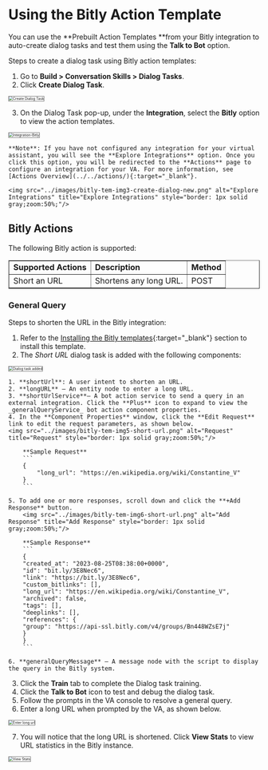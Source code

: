 # **Using the Bitly Action Template**

You can use the **Prebuilt Action Templates **from your Bitly integration to auto-create dialog tasks and test them using the **Talk to Bot** option.

Steps to create a dialog task using Bitly action templates:

1. Go to **Build > Conversation Skills > Dialog Tasks**.
2. Click **Create Dialog Task**.  
<img src="../images/bitly-tem-img1-create-dailog-task.png" alt="Create Dialog Task" title="Create Dialog Task" style="border: 1px solid gray;zoom:50%;"/>

3. On the Dialog Task pop-up, under the **Integration**, select the **Bitly** option to view the action templates.  
<img src="../images/bitly-action-img11-tem-img2.png" alt="Integration-Bitly" title="Integration-Bitly" style="border: 1px solid gray;zoom:50%;"/>  
  
    **Note**: If you have not configured any integration for your virtual assistant, you will see the **Explore Integrations** option. Once you click this option, you will be redirected to the **Actions** page to configure an integration for your VA. For more information, see [Actions Overview](../../actions/){:target="_blank"}.  

    <img src="../images/bitly-tem-img3-create-dialog-new.png" alt="Explore Integrations" title="Explore Integrations" style="border: 1px solid gray;zoom:50%;"/> 


## Bitly Actions 

The following Bitly action is supported:


<table border="1">
  <tr>
   <td><strong>Supported Actions</strong>
   </td>
   <td><strong>Description</strong>
   </td>
   <td><strong>Method</strong>
   </td>
  </tr>
  <tr>
   <td>Short an URL
   </td>
   <td>Shortens any long URL.
   </td>
   <td>POST
   </td>
  </tr>
</table>



### General Query 

Steps to shorten the URL in the Bitly integration:

1. Refer to the [Installing the Bitly templates](../configuring-the-bitly-action/#step-2-install-the-bitly-action-templates){:target="_blank"} section to install this template.
2. The _Short URL_ dialog task is added with the following components:  
<img src="../images/bitly-action-img12-tem-img4.png" alt="Dialog task added" title="Dialog task added" style="border: 1px solid gray;zoom:50%;"/> 

    1. **shortUrl**: A user intent to shorten an URL.
    2. **longURL** – An entity node to enter a long URL.
    3. **shortUrlService**– A bot action service to send a query in an external integration. Click the **Plus** icon to expand to view the _generalQueryService_ bot action component properties.
    4. In the **Component Properties** window, click the **Edit Request** link to edit the request parameters, as shown below.  
    <img src="../images/bitly-tem-img5-short-url.png" alt="Request" title="Request" style="border: 1px solid gray;zoom:50%;"/>  

        **Sample Request**
        ```
        {
            "long_url": "https://en.wikipedia.org/wiki/Constantine_V"
        }
        ```

    5. To add one or more responses, scroll down and click the **+Add Response** button.  
        <img src="../images/bitly-tem-img6-short-url.png" alt="Add Response" title="Add Response" style="border: 1px solid gray;zoom:50%;"/>  
          
        **Sample Response**
        ```
        {
        "created_at": "2023-08-25T08:38:00+0000",
        "id": "bit.ly/3E8Nec6",
        "link": "https://bit.ly/3E8Nec6",
        "custom_bitlinks": [],
        "long_url": "https://en.wikipedia.org/wiki/Constantine_V",
        "archived": false,
        "tags": [],
        "deeplinks": [],
        "references": {
        "group": "https://api-ssl.bitly.com/v4/groups/Bn448WZsE7j"
        }
        }
        ```

    6. **generalQueryMessage** – A message node with the script to display the query in the Bitly system.

3. Click the **Train** tab to complete the Dialog task training.
4. Click the **Talk to Bot** icon to test and debug the dialog task.
5. Follow the prompts in the VA console to resolve a general query.
6. Enter a long URL when prompted by the VA, as shown below.  
<img src="../images/bitly-tem-img7-short-url.png" alt="Enter long url" title="Enter long url" style="border: 1px solid gray;zoom:50%;"/>  

7. You will notice that the long URL is shortened. Click **View Stats** to view URL statistics in the Bitly instance.  
<img src="../images/bitly-tem-img8-short-url.png" alt="View Stats" title="View Stats" style="border: 1px solid gray;zoom:50%;"/>